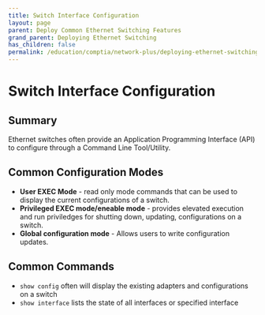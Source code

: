```yaml
---
title: Switch Interface Configuration
layout: page
parent: Deploy Common Ethernet Switching Features
grand_parent: Deploying Ethernet Switching
has_children: false
permalink: /education/comptia/network-plus/deploying-ethernet-switching/deploy-common-ethernet-switching-features/switch-interface-configuration/
---
```


# Switch Interface Configuration

## Summary

Ethernet switches often provide an Application Programming Interface (API) to configure through a Command Line Tool/Utility. 

## Common Configuration Modes

- **User EXEC Mode** - read only mode commands that can be used to display the current configurations of a switch.
- **Privileged EXEC mode/eneable mode** - provides elevated execution and run priviledges for shutting down, updating, configurations on a switch.
- **Global configuration mode** - Allows users to write configuration updates.

## Common Commands

- `show config` often will display the existing adapters and configurations on a switch
- `show interface` lists the state of all interfaces or specified interface